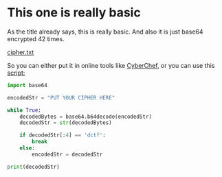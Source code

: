 This one is really basic
==================

As the title already says, this is really basic. And also it is just base64 encrypted 42 times.

[cipher.txt](cipher.txt)

So you can either put it in online tools like [CyberChef](https://gchq.github.io/CyberChef/), or you can use this [script:](thisoneisreallybasic.py)

```py
import base64

encodedStr = "PUT YOUR CIPHER HERE"

while True:
	decodedBytes = base64.b64decode(encodedStr)
	decodedStr = str(decodedBytes)

	if decodedStr[:4] == 'dctf':
		break
	else:
		encodedStr = decodedStr

print(decodedStr)

```

